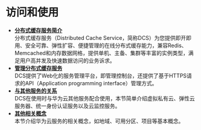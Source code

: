 # 访问和使用<a name="ZH-CN_TOPIC_0046844816"></a>

-   **[分布式缓存服务简介](分布式缓存服务简介.md)**  
分布式缓存服务（Distributed Cache Service，简称DCS）为您提供即开即用、安全可靠、弹性扩容、便捷管理的在线分布式缓存能力，兼容Redis、Memcached和内存数据网格，提供单机、主备、集群等丰富的实例类型，满足用户高并发及快速数据访问的业务诉求。
-   **[管理分布式缓存服务](管理分布式缓存服务.md)**  
DCS提供了Web化的服务管理平台，即管理控制台，还提供了基于HTTPS请求的API（Application programming interface）管理方式。
-   **[与其他服务的关系](与其他服务的关系.md)**  
DCS在使用时与华为云其他服务配合使用，本节简单介绍虚拟私有云、弹性云服务器、统一身份认证服务以及云监控服务。
-   **[其他相关概念](其他相关概念.md)**  
本节介绍华为云服务的相关概念，如地域、可用分区、项目等基本概念。

